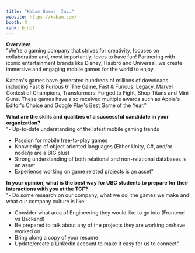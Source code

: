 ```yaml
---
title: "Kabam Games, Inc."
website: https://kabam.com/
booth: X
rank: b_not
---
```

**Overview**  
"We're a gaming company that strives for creativity, focuses on collaboration and, most importantly, loves to have fun! Partnering with iconic entertainment brands like Disney, Hasbro and Universal, we create immersive and engaging mobile games for the world to enjoy.

Kabam's games have generated hundreds of millions of downloads including Fast & Furious 6: The Game, Fast & Furious: Legacy, Marvel Contest of Champions,  Transformers: Forged to Fight,  Shop Titans and Mini Guns. These games have also received multiple awards such as Apple's Editor's Choice and Google Play's Best Game of the Year."
  
**What are the skills and qualities of a successful candidate in your organization?**  
"- Up-to-date understanding of the latest mobile gaming trends
- Passion for mobile free-to-play games 
- Knowledge of object oriented languages (Either Unity, C#, and/or node/js are a BIG plus)
- Strong understanding of both relational and non-relational databases is an asset
- Experience working on game related projects is an asset"
  
**In your opinion, what is the best way for UBC students to prepare for their interactions with you at the TCF?**  
"- Do some research on our company, what we do, the games we make and what our company culture is like.
- Consider what area of Engineering they would like to go into (Frontend vs Backend)
- Be prepared to talk about any of the projects they are working on/have worked on
- Bring along a copy of your resume
- Update/create a LinkedIn account to make it easy for us to connect"
